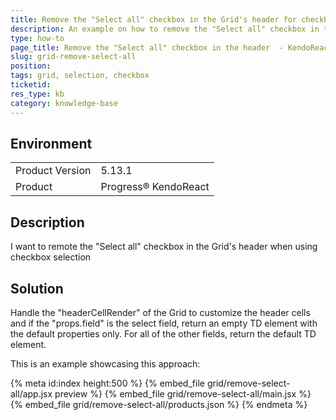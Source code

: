 ```yaml
---
title: Remove the "Select all" checkbox in the Grid's header for checkbox selection
description: An example on how to remove the "Select all" checkbox in the header
type: how-to
page_title: Remove the "Select all" checkbox in the header  - KendoReact Grid
slug: grid-remove-select-all
position:
tags: grid, selection, checkbox
ticketid: 
res_type: kb
category: knowledge-base
---
```


## Environment
<table>
	<tbody>
		<tr>
			<td>Product Version</td>
			<td>5.13.1</td>
		</tr>
		<tr>
			<td>Product</td>
			<td>Progress® KendoReact</td>
		</tr>
	</tbody>
</table>
 
## Description
I want to remote the "Select all" checkbox in the Grid's header when using checkbox selection

## Solution
Handle the "headerCellRender" of the Grid to customize the header cells and if the "props.field" is the select field, return an empty TD element with the default properties only. For all of the other fields, return the default TD element.

This is an example showcasing this approach:

{% meta id:index height:500 %}
{% embed_file grid/remove-select-all/app.jsx preview %}
{% embed_file grid/remove-select-all/main.jsx %}
{% embed_file grid/remove-select-all/products.json %}
{% endmeta %}
